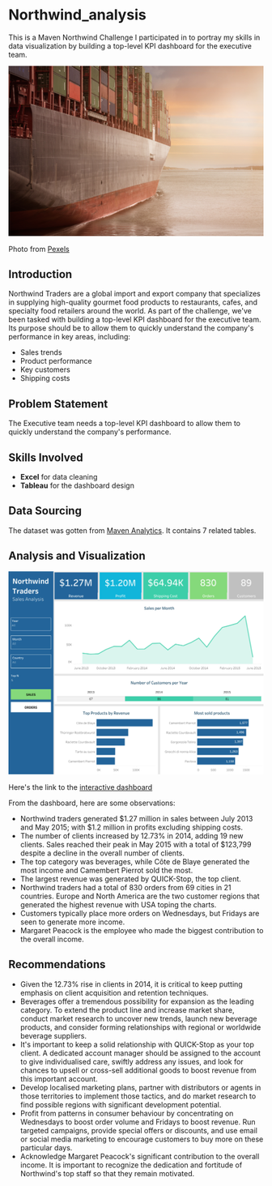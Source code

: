 # Northwind_analysis
This is a Maven Northwind Challenge I participated in to portray my skills in data visualization by building a top-level KPI dashboard for the executive team.

![Alt text](pexels-pixabay-262353.jpg)

Photo from [Pexels](https://www.pexels.com/photo/business-cargo-cargo-container-city-262353/)

## Introduction
Northwind Traders are a global import and export company that specializes in supplying high-quality gourmet food products to restaurants, cafes, and specialty food retailers around the world. As part of the challenge, we've been tasked with building a top-level KPI dashboard for the executive team. Its purpose should be to allow them to quickly understand the company's performance in key areas, including:
- Sales trends
- Product performance
- Key customers
- Shipping costs

## Problem Statement
The Executive team needs a top-level KPI dashboard to allow them to quickly understand the company's performance.

## Skills Involved
- **Excel** for data cleaning
- **Tableau** for the dashboard design

## Data Sourcing
The dataset was gotten from [Maven Analytics](https://mavenanalytics.io/challenges/maven-northwind-challenge/24).
It contains 7 related tables.

## Analysis and Visualization
![Alt text](https://github.com/Esther-Aj/Northwind_analysis/blob/main/nw.jpg)

Here's the link to the [interactive dashboard](https://public.tableau.com/app/profile/esther.ajuzieogu/viz/NorthwindTraders_16861440753380/Dashboard1)

From the dashboard, here are some observations:
- Northwind traders generated $1.27 million in sales between July 2013 and May 2015; with $1.2 million in profits excluding shipping costs.
- The number of clients increased by 12.73% in 2014, adding 19 new clients. Sales reached their peak in May 2015 with a total of $123,799 despite a decline in the overall number of clients. 
- The top category was beverages, while Côte de Blaye generated the most income and Camembert Pierrot sold the most. 
- The largest revenue was generated by QUICK-Stop, the top client.
- Northwind traders had a total of 830 orders from 69 cities in 21 countries. Europe and North America are the two customer regions that generated the highest revenue with USA toping the charts. 
- Customers typically place more orders on Wednesdays, but Fridays are seen to generate more income. 
- Margaret Peacock is the employee who made the biggest contribution to the overall income.

## Recommendations
- Given the 12.73% rise in clients in 2014, it is critical to keep putting emphasis on client acquisition and retention techniques.
- Beverages offer a tremendous possibility for expansion as the leading category. To extend the product line and increase market share, conduct market research to uncover new trends, launch new beverage products, and consider forming relationships with regional or worldwide beverage suppliers.
- It's important to keep a solid relationship with QUICK-Stop as your top client. A dedicated account manager should be assigned to the account to give individualised care, swiftly address any issues, and look for chances to upsell or cross-sell additional goods to boost revenue from this important account.
- Develop localised marketing plans, partner with distributors or agents in those territories to implement those tactics, and do market research to find possible regions with significant development potential.
- Profit from patterns in consumer behaviour by concentrating on Wednesdays to boost order volume and Fridays to boost revenue. Run targeted campaigns, provide special offers or discounts, and use email or social media marketing to encourage customers to buy more on these particular days.
- Acknowledge Margaret Peacock's significant contribution to the overall income. It is important to recognize the dedication and fortitude of Northwind's top staff so that they remain motivated. 

  

